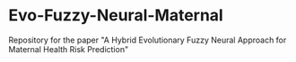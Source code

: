 # Evo-Fuzzy-Neural-Maternal
Repository for the paper "A Hybrid Evolutionary Fuzzy Neural Approach for Maternal Health Risk Prediction"
